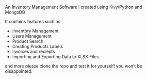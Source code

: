 An Inventory Management Software I created using Kivy/Python and MongoDB

It contains features such as:

* Inventory Management
* Users Management
* Product Search
* Creating Products Labels
* Invoices and reciepts
* Importing and Exporting Data to XLSX Files

and more please clone the repo and test it for yourself! you won't be disappointed.
